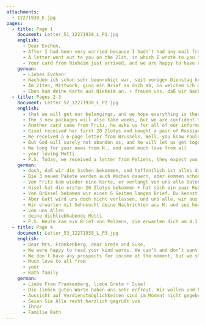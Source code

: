 ```yaml
---
attachments:
  - 12271938_E.jpg
pages:
  - title: Page 1
    document: Letter_51_12271938_L_P1.jpg
    english:
      - Dear Evchen,
      - After I had been very worried because I hadn’t had any mail from you since last Tuesday, your card dated the 21st arrived today. We read that you went to Nieheim, which makes us very happy. –
      - A letter went out to you on the 21st, in which I wrote to you that you shouldn’t do anything else for us, but you should rather go straight to Nieheim. Which you actually did. Now, at least, you will be able to rest, and your loved ones will certainly be happy to take care of you a little. I assume Grete will forward the letter to you. I also wrote in this letter that a postal package arrived, the other 3 ??? items are still at the customs office in Lemberg, we found someone who will take care of the items at customs and forward them to Kolomyia(?). It can take another 8 days, but we know
      - Your card from Nieheim just arrived, and we are happy to have news from you. Mutti
    german:
      - Liebes Evchen!
      - Nachdem ich schon sehr beunruhigt war, seit vorigen Dienstag keine Post von dir zu haben, kam endlich heute deine Karte v. 21ten an. Wir erfahren daraus das du nach Nieheim gefahren bist, worüber wir uns sehr freuen. –
      - Am 21ten, Mittwoch, ging ein Brief an dich ab, in welchem ich dir schrieb, daß du für uns im Moment nichts weiter tun solltest, sondern gleich nach N. fahren möchtest. Was du ja auch getan hast. Nun kannst du wenigstens ausspannen und deine Lieben dort werden dich gewiß gern etwas umsorgen. Der Brief wird dir wohl durch Grete nachgeschickt? Ich hatte dir darin auch mitgeteilt, daß das Postpaket ankam, die anderen 3 ???sachen sind in Lemberg noch auf dem Zollamt, wir haben jemanden gefunden, der dort die Sachen beim Z. übernimmt + nach Kolomyja(?) weiterleitet. 8 Tage kann es noch dauern, aber wir wissen
      - Eben kam deine Karte aus Nieheim an, + freuen uns, daß wir Nachricht von dir haben. Mutti
  - title: Pages 2-3
    document: Letter_52_12271938_L_P2.jpg
    english:
      - that we will get our belongings, and we hope everything is there. –
      - The 3 new packages will also take weeks, but we are confident that they will arrive. We are very happy that they have been mailed. We have heard that nothing can be mailed duty free any more starting January 1. We certainly won’t need the stamp from the consulate. Papa thinks that we will receive it using our passport and ID.
      - Another card came from Fritz, he asks us for all of our information which we immediately sent to him. I had not responded to the letter yet because I was very busy taking care of P. + G. Fritz hopes to get something for Gisel soon, which would make us very happy.
      - Gisel received her first 20 Zlotys and bought a pair of Russian boots for herself (12 Zl.). The cold here was minus 25 degrees last week, can you imagine how we are freezing. The people here are prepared for the cold. Other than that, everything is unchanged. We cannot imagine Papa starting anything here in this Siberian cold, and (we) can’t find anything for F. either. –
      - We received a 6-page letter from Brussels. Well, you know Paula’s style, all ??? and that is the help we receive from them. It’s exasperating. –
      - But God will surely not abandon us, and he will let us get together again, us from Leipzig and everyone from Nieheim.
      - We long for your news from N., and send much love from all
      - your loving Mutti
      - P.S. Today, we received a letter from Pelzens, they expect you on 4.I.(?)  They look forward to your visit. Erika had a baby girl on the 13th. She is doing well.
    german:
      - doch, daß wir die Sachen bekommen, und hoffentlich ist alles da. –
      - Die 3 neuen Pakete werden auch Wochen dauern, aber kommen schon an. Wir freuen uns sehr, daß sie abgegangen sind. Wir hören hier, daß ab 1. Jan. nichts mehr zollfrei fortkommt. Den Stempel vom Konsulat brauchen wir sicherlich nicht. Papa denkt, daß wir es mit Pass + Ausweis von dort so bekommen werden.
      - Von Fritz kam wieder eine Karte, er verlangt von uns alle Daten, die wir ihm sofort geschrieben haben. Ich hatte noch nicht auf den Brief geantwortet, da ich mit der Pflege von P. + G. sehr in Anspruch genommen war. Fritz hofft, bald für Gisel etwas erwischen zu können, worüber wir sehr glücklich wären.
      - Gisel hat die ersten 20 Zlotys bekommen + hat sich ein paar Russenstiefel (12 Zl.) gekauft. Die Kälte hier war vorige Woche -25 Grad, kannst du dir vorstellen, wie wir frieren. Die Leute hier sind auf die Kälte doch eingestellt. Sonst ist hier für uns alles beim Alten geblieben. Bei dieser fast sibirischen Kälte garnicht darin (sic) zu denken, daß Papa irgendetwas anfangen könnte + für F. auch nichts zu finden. –
      - Von Brüssel bekamen wir einen 6 Seiten langen Brief. Du kennst ja Paulas Stil, lauter Fizes(?) + das ist die Hilfe, die uns von ihnen zugeht. Es ist zum Verzweifeln. –
      - Aber Gott wird uns doch nicht verlassen, und uns alle, wir aus Leipzig + alle aus Nieheim nochmal zusammenführen!
      - Wir erwarten mit Sehnsucht deine Nachrichten aus N. und sei herzlichst gegrüßt und geküßt
      - von uns Allen
      - deine dichliebhabende Mutti
      - P.S. Heute kam ein Brief von Pelzens, sie erwarten dich am 4.I.(?). Freuen sich auf dein Kommen. Erika hat am 13ten ein kl. Mädchen (Marion) bekommen. Es geht ihr gut.
  - title: Page 4
    document: Letter_53_12271938_L_P3.jpg
    english:
      - Dear Mrs. Frankenberg, dear Grete and Suse,
      - We were happy to read your kind words. We can’t and don’t want to lose hope, even though sometimes it seems impossible. Unfortunately, Papa and Gisel have been very sick, and I was very worried. Thank God, it all ended well. Life here is very strange for us, and it’s hard for us to get used to. But all four of us are together, and our happiness over having Evchen in Nieheim and, with God’s help, soon with Fritz, makes it a bit more bearable.
      - We don’t have any prospects for income at the moment, but we still hope to find possibilities. Gisela has been teaching English and was able to claim her first 20 Zlotys of income. –
      - Much love to all from
      - your
      - Rath family
    german:
      - Liebe Frau Frankenberg, liebe Grete + Suse!
      - Die lieben guten Worte haben uns sehr erfreut. Wir wollen und können den Mut nicht verlieren, wenn es auch manchmal unmöglich scheint. Leider waren jetzt Papa + Gisel schwer erkrankt, so hatte ich viel Sorgen. G.s.D. ging alles noch gut vorüber. Das Leben hier ist für uns sehr ungewohnt, sehr schwer sich zu gewöhnen. Aber  wir sind doch alle vier zusammen, und die Freude, daß Evchen jetzt bei ihren Lieben in Nieheim ist und mit Gottes Hilfe bald bei Fritz, läßt es etwas erträglicher werden.
      - Aussicht auf Verdienstmöglichkeiten sind im Moment nicht gegeben, hoffentlich finden sich doch welche. Gisela giebt etwas engl. Unterricht + hat die ersten 20 Zlotys Lohn eingeheimst. –
      - Seien Sie Alle recht herzlich gegrüßt von
      - Ihrer
      - Familie Rath
---
```

  